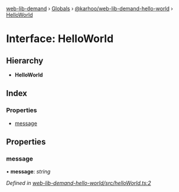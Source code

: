 [web-lib-demand](../README.md) › [Globals](../globals.md) › [@karhoo/web-lib-demand-hello-world](../modules/_karhoo_web_lib_demand_hello_world.md) › [HelloWorld](_karhoo_web_lib_demand_hello_world.helloworld.md)

# Interface: HelloWorld

## Hierarchy

* **HelloWorld**

## Index

### Properties

* [message](_karhoo_web_lib_demand_hello_world.helloworld.md#message)

## Properties

###  message

• **message**: *string*

*Defined in [web-lib-demand-hello-world/src/helloWorld.ts:2](https://github.com/karhoo/web-lib-demand/blob/fbcb272/packages/web-lib-demand-hello-world/src/helloWorld.ts#L2)*
